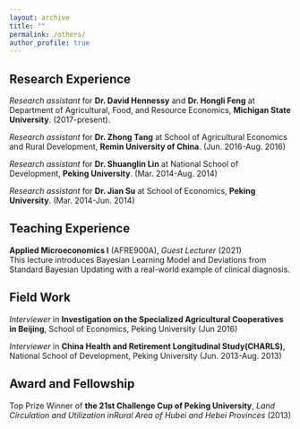 ```yaml
---
layout: archive
title: ""
permalink: /others/
author_profile: true
---
```

## Research Experience      
 *Research assistant* for **Dr. David Hennessy** and **Dr. Hongli Feng** at Department of Agricultural, Food, and Resource Economics, **Michigan State University**. (2017-present).
 
 *Research assistant* for **Dr. Zhong Tang** at School of Agricultural Economics and Rural Development, **Remin University of China**. (Jun. 2016-Aug. 2016)
 
 *Research assistant* for **Dr. Shuanglin Lin** at National School of Development, **Peking University**. (Mar. 2014-Aug. 2014)
 
 *Research assistant* for **Dr. Jian Su** at School of Economics, **Peking University**. (Mar. 2014-Jun. 2014)
## Teaching Experience
  **Applied Microeconomics I** (AFRE900A), *Guest Lecturer* (2021)     
  This lecture introduces Bayesian Learning Model and Deviations from Standard Bayesian Updating with a real-world example of clinical diagnosis. 
## Field Work
*Interviewer* in **Investigation on the Specialized Agricultural Cooperatives in Beijing**, School of Economics, Peking University (Jun 2016)

*Interviewer* in **China Health and Retirement Longitudinal Study(CHARLS)**, National School of Development, Peking University (Jun. 2013-Aug. 2013)
## Award and Fellowship
Top Prize Winner of **the 21st Challenge Cup of Peking University**, *Land Circulation and Utilization inRural Area of Hubei and Hebei Provinces* (2013)
